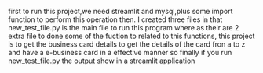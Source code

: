 first to run this project,we need streamlit and mysql,plus some import function to perform this operation then. I created three files in that new_test_file.py is the main file to run this program where as their are 2 extra file to done some of the fuction to related to this functions,
this project is to get the business  card details to get the details of the card fron a to z and have a e-business card in a effective manner
so finally if you run new_test_file.py the output show in a streamlit application
